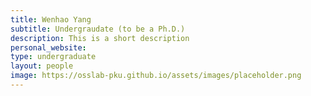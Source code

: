 ```yaml
---
title: Wenhao Yang
subtitle: Undergraudate (to be a Ph.D.)
description: This is a short description
personal_website: 
type: undergraduate
layout: people
image: https://osslab-pku.github.io/assets/images/placeholder.png
---
```

